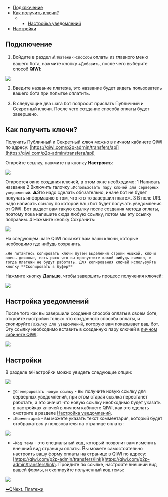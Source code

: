 * [Подключение](#подключение)
* [Как получить ключи?](#как-получить-ключи?)
  * -  [Настройка уведомлений](#настроика-уведомлении)
* [Настройки](#настроики)
## Подключение

1) Войдите в раздел `💰Платежи->Способы` оплаты из главного меню вашего бота, нажмите кнопку `➕Добавить`, после чего выберите способ **QIWI**: 

![](./1.png)

2) Введите название платежа, это название будет видеть пользователь вашего бота при попытке оплатить.

3) В следующие два шага бот попросит прислать Публичный и Секретный ключи. После чего создание способа оплаты будет завершено. 
## Как получить ключи?

Получить Публичный и Секретный ключ можно в личном кабинете QIWI по адресу: [https://qiwi.com/p2p-admin/transfers/api](https://qiwi.com/p2p-admin/transfers/api)

Откройте ссылку, нажмите на кнопку **Настроить**:

![](./2.png)

Откроется окно создания ключей, в этом окне необходимо:
1 Написать название
2 Включить галочку `☑️Использовать пару ключей для серверных уведомлений`. ⚠️Это надо сделать обязательно, иначе бот не будет получать информацию о том, что кто то завершил платеж.
3 В поле URL надо написать ссылку по которой ваш бот будет получать уведомления от QIWI. Бот выдаст вам такую ссылку после создания метода оплаты, поэтому пока напишите сюда любую ссылку, потом мы эту ссылку поправим.
4 Нажмите кнопку Сохранить:

![](./3.png)

На следующем шаге QIWI покажет вам ваши ключи, которые необходимо где нибудь сохранить.
```plain
⚠️Не пытайтесь копировать ключи путем выделения строки мышкой, ключи очень длинные, есть риск что вы пропустите какой нибудь символ, и тогда платежи не будут работать. Для копирования ключей используйте кнопку **Скопировать в буфер**
```

Нажмите кнопку **Дальше**, чтобы завершить процесс получения ключей:

![](./4.png)
## Настройка уведомлений

После того как вы завершили создания способа оплаты в своем боте, откройте настройки только что созданного способа оплаты, и скопируйте `🔔Cсылку для уведомлений`, которую вам показывает ваш бот. Эту ссылку необходимо вставить в созданную пару ключей в [личном кабинете QIWI](https://qiwi.com/p2p-admin/transfers/api):

![](./5.png)


## Настройки

В разделе ⚙️Настройки можно увидеть следующие опции:

![](./6.png)
* `🔔Сгенерировать новую ссылку` - вы получите новую ссылку для серверных уведомлений, при этом старая ссылка перестанет работать, а это значит что новую ссылку необходимо будет указать в настройках ключей в личном кабинете QIWI, как это сделать смотрите в разделе [Настройка уведомлений](#настроика-уведомлении).
* `✏️Комментарий` - вы можете указать текст комментария, который будет отображаться у пользователя на странице оплаты:

![](./7.png)
* `✏️Код темы` - это специальный код, который позволит вам изменить внешний вид страницы оплаты. Вы можете самостоятельно настроить вашу форму оплаты на странице в QIWI по адресу: [https://qiwi.com/p2p-admin/transfers/link](https://qiwi.com/p2p-admin/transfers/link). Пройдите по ссылке, настройте внешний вид вашей формы, и скопируйте полученный код темы:

![](./8.png)

[⬅️QNext. Платежи](/docs-test/pay)
  

